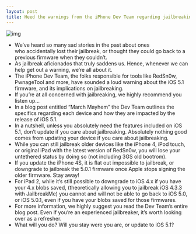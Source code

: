 ```yaml
---
layout: post
title: Heed the warnings from the iPhone Dev Team regarding jailbreaking
---
```

![img](http://media.idownloadblog.com/wp-content/uploads/2011/12/Warning.png)
* We’ve heard so many sad stories in the past about ones who accidentally lost their jailbreak, or thought they could go back to a previous firmware when they couldn’t.
* As jailbreak aficionados that truly saddens us. Hence, whenever we can help get out a warning, we’re all about it.
* The iPhone Dev Team, the folks responsible for tools like RedSn0w, PwnageTool and more, have sounded a loud warning about the iOS 5.1 firmware, and its implications on jailbreaking.
* If you’re at all concerned with jailbreaking, we highly recommend you listen up…
* In a blog post entitled “March Mayhem” the Dev Team outlines the specifics regarding each device and how they are impacted by the release of iOS 5.1.
* In a nutshell, unless you absolutely need the features included on iOS 5.1, don’t update if you care about jailbreaking. Absolutely nothing good comes from updating your device if you care about jailbreaking.
* While you can still jailbreak older devices like the iPhone 4, iPod touch, or original iPad with the latest version of RedSn0w, you will lose your untethered status by doing so (not including 3GS old bootrom).
* If you update the iPhone 4S, it is flat out impossible to jailbreak, or downgrade to jailbreak the 5.0.1 firmware once Apple stops signing the older firmware. Stay away!
* For iPad 2, while it’s still possible to downgrade to iOS 4.x if you have your 4.x blobs saved, (theoretically allowing you to jailbreak iOS 4.3.3 with JailbreakMe) you cannot and will not be able to go back to iOS 5.0, or iOS 5.0.1, even if you have your blobs saved for those firmwares.
* For more information, we highly suggest you read the Dev Team’s entire blog post. Even if you’re an experienced jailbreaker, it’s worth looking over as a refresher.
* What will you do? Will you stay were you are, or update to iOS 5.1?

